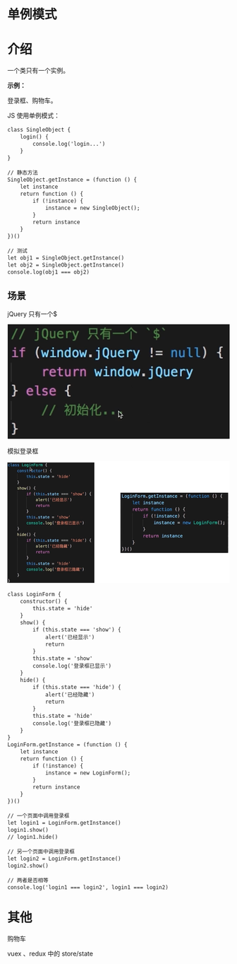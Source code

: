 # 单例模式

# 介绍

一个类只有一个实例。

**示例：**

登录框、购物车。

JS 使用单例模式：

    class SingleObject {
        login() {
            console.log('login...')
        }
    }

    // 静态方法
    SingleObject.getInstance = (function () {
        let instance
        return function () {
            if (!instance) {
                instance = new SingleObject();
            }
            return instance
        }
    })()

    // 测试
    let obj1 = SingleObject.getInstance()
    let obj2 = SingleObject.getInstance()
    console.log(obj1 === obj2)

## 场景

jQuery 只有一个$

![](../.gitbook/assests/1650085356228-bf86cbbd-6ff4-4348-9d0f-3f191ae3edcf.png)

模拟登录框

![](../.gitbook/assests/1650085495981-357d7fc7-c7af-40f6-b8f1-7e7762ccf9c1.png)

    class LoginForm {
        constructor() {
            this.state = 'hide'
        }
        show() {
            if (this.state === 'show') {
                alert('已经显示')
                return
            }
            this.state = 'show'
            console.log('登录框已显示')
        }
        hide() {
            if (this.state === 'hide') {
                alert('已经隐藏')
                return
            }
            this.state = 'hide'
            console.log('登录框已隐藏')
        }
    }
    LoginForm.getInstance = (function () {
        let instance
        return function () {
            if (!instance) {
                instance = new LoginForm();
            }
            return instance
        }
    })()

    // 一个页面中调用登录框
    let login1 = LoginForm.getInstance()
    login1.show()
    // login1.hide()

    // 另一个页面中调用登录框
    let login2 = LoginForm.getInstance()
    login2.show()

    // 两者是否相等
    console.log('login1 === login2', login1 === login2)

# 其他

购物车

vuex 、redux 中的 store/state
